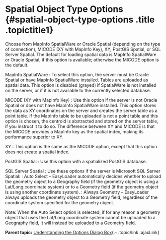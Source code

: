 Spatial Object Type Options {#spatial-object-type-options .title .topictitle1}
===========================

<div class="body conbody">

Choose from <span class="ph uicontrol">MapInfo SpatialWare</span> or <span class="ph uicontrol">Oracle Spatial</span> (depending on the type of connection), <span class="ph uicontrol">MICODE</span> (XY with MapInfo Key), <span class="ph uicontrol">XY</span>, <span class="ph uicontrol">PostGIS Spatial</span>, or <span class="ph uicontrol">SQL Server Spatial</span>. The default for loading spatial data is <span class="ph uicontrol">MapInfo SpatialWare</span> or <span class="ph uicontrol">Oracle Spatial</span>, if this option is available; otherwise the <span class="ph uicontrol">MICODE</span> option is the default.

<span class="ph uicontrol">MapInfo SpatialWare</span>
:   To select this option, the server must be Oracle Spatial or have MapInfo SpatialWare installed. Tables are uploaded as spatial data. This option is disabled (grayed) if SpatialWare is not installed on the server, or if it is not available to the currently selected database.

<span class="ph uicontrol">MICODE (XY with MapInfo Key)</span>
:   Use this option if the server is not Oracle Spatial or does not have MapInfo SpatialWare installed. This option stores the data as XY coordinates on the server and creates the server table as a point table. If the MapInfo table to be uploaded is not a point table and this option is chosen, the centroid is abstracted and stored on the server table, if you instruct it to do so. The difference between <span class="ph uicontrol">XY</span> and <span class="ph uicontrol">MICODE</span> is that the <span class="ph uicontrol">MICODE</span> provides a MapInfo key as the spatial index, making its performance superior to <span class="ph uicontrol">XY</span>.

<span class="ph uicontrol">XY</span>
:   This option is the same as the <span class="ph uicontrol">MICODE</span> option, except that this option does not create a spatial index.

<span class="ph uicontrol">PostGIS Spatial</span>
:   Use this option with a spatialized PostGIS database.

<span class="ph uicontrol">SQL Server Spatial</span>
:   Use these options if the server is Microsoft SQL Server Spatial:
:   <span class="ph uicontrol">Auto Select</span> – EasyLoader automatically decides whether to upload the geometry object to a Geography field (if the geometry object is using a Lat/Long coordinate system) or to a Geometry field (if the geometry object is using another coordinate system).
:   <span class="ph uicontrol">Always Geometry</span> – EasyLoader always uploads the geometry object to a Geometry field, regardless of the coordinate system specified for the geometry object.

<div class="note note">

<span class="notetitle">Note:</span> When the <span class="ph uicontrol">Auto Select</span> option is selected, if for any reason a geometry object that uses the Lat/Long coordinate system cannot be uploaded to a Geography field, it will instead be uploaded to a Geometry field.

</div>

</div>

<div class="related-links" functx="http://www.functx.com">

<div class="related-links-title">

</div>

<div class="familylinks">

<div class="parentlink">

**Parent topic:** [Understanding the Options Dialog Box](contents/../contents/understandingoptionsdialog.html){.- .topic/link .ajaxLink}

</div>

</div>

</div>
